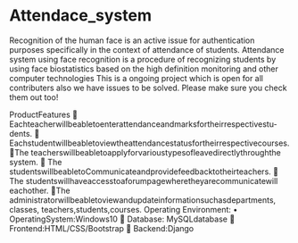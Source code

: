 # Attendace_system
Recognition of the human face is an active issue for authentication purposes specifically in the context of attendance of students. Attendance system using face recognition is a procedure of recognizing students by using face biostatistics based on the high definition monitoring and other computer technologies
This is a ongoing project which is open for all contributers also we have issues to be solved. Please make sure you check them out too! 

 ProductFeatures
 Eachteacherwillbeabletoenterattendanceandmarksfortheirrespectivestu-
dents.
 Eachstudentwillbeabletoviewtheattendancestatusfortheirrespectivecourses.
 The teacherswillbeabletoapplyforvarioustypesofleavedirectlythroughthe
system.
 The studentswillbeabletoCommunicateandprovidefeedbacktotheirteachers.
 The studentswillhaveaccesstoaforumpagewheretheyarecommunicatewill
eachother.
 The administratorwillbeabletoviewandupdateinformationsuchasdepartments,
classes, teachers,students,courses.
Operating Environment:
• OperatingSystem:Windows10
 Database: MySQLdatabase
 Frontend:HTML/CSS/Bootstrap
 Backend:Django
